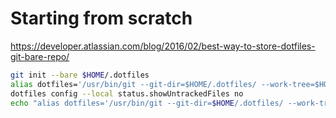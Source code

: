 # Starting from scratch

https://developer.atlassian.com/blog/2016/02/best-way-to-store-dotfiles-git-bare-repo/

```sh
git init --bare $HOME/.dotfiles
alias dotfiles='/usr/bin/git --git-dir=$HOME/.dotfiles/ --work-tree=$HOME'
dotfiles config --local status.showUntrackedFiles no
echo "alias dotfiles='/usr/bin/git --git-dir=$HOME/.dotfiles/ --work-tree=$HOME'" >> $HOME/.bashrc
```
